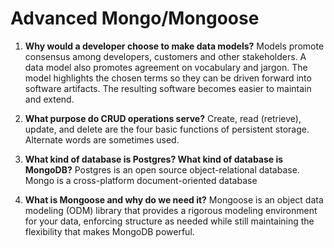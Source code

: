 # Advanced Mongo/Mongoose

1. **Why would a developer choose to make data models?**
   Models promote consensus among developers, customers and other stakeholders. A data model also promotes agreement on vocabulary and jargon. The model highlights the chosen terms so they can be driven forward into software artifacts. The resulting software becomes easier to maintain and extend.

1. **What purpose do CRUD operations serve?**
   Create, read (retrieve), update, and delete are the four basic functions of persistent storage. Alternate words are sometimes used.

1. **What kind of database is Postgres? What kind of database is MongoDB?**
   Postgres is an open source object-relational database.
   Mongo is a cross-platform document-oriented database

1. **What is Mongoose and why do we need it?**
   Mongoose is an object data modeling (ODM) library that provides a rigorous modeling environment for your data, enforcing structure as needed while still maintaining the flexibility that makes MongoDB powerful.

  
